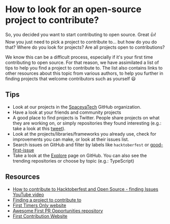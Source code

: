# How to look for an open-source project to contribute?

So, you decided you want to start contributing to open source. Great :thumbsup:! Now you just need to pick a project to contribute to... but how do you do that? Where do you look for projects? Are all projects open to contributions?

We know this can be a difficult process, especially if it's your first time contributing to open source. For that reason, we have assimilated a list of tips to help you find a project to contribute to. The list also contains links to other resources about this topic from various authors, to help you further in finding projects that welcome contributors such as yourself :smiley:

## Tips

- Look at our projects in the [SpaceyaTech](https://github.com/SpaceyaTech) GitHub organization.
- Have a look at your friends and community projects
- A good place to find projects is Twitter. People share projects on what they are working on, or simply repositories they found interesting (e.g.: take a look at this [tweet](https://twitter.com/SimonHoiberg/status/1312048992604258313)).
- Look at the projects/libraries/frameworks you already use, check for improvements you can make, or look at their issues list.
- Search issues on GitHub and filter by labels like `hacktoberfest` or [good-first-issue](https://github.com/search?q=label%3Agood-first-issue+state%3Aopen&type=Issues&ref=advsearch&l=&l=)
- Take a look at the [Explore](https://github.com/explore) page on GitHub. You can also see the trending repositories or choose by topic (e.g.: TypeScript)

## Resources

- [How to contribute to Hacktoberfest and Open Source - finding Issues YouTube video](https://www.youtube.com/watch?v=tjH6txTiC6E)
- [Finding a project to contribute to](http://opensource.guide/how-to-contribute/#finding-a-project-to-contribute-to)
- [First Timers Only website](https://www.firsttimersonly.com/)
- [Awesome First PR Opportunities repository](https://github.com/MunGell/awesome-for-beginners)
- [First Contribution Website](https://firstcontributions.github.io/)
